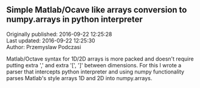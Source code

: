 ## Simple Matlab/Ocave like arrays conversion to numpy.arrays in python interpreter  
Originally published: 2016-09-22 12:25:28  
Last updated: 2016-09-22 12:25:30  
Author: Przemyslaw Podczasi  
  
Matlab/Octave syntax for 1D/2D arrays is more packed and doesn't require putting extra ',' and extra '[', ']' between dimensions.
For this I wrote a parser that intercepts python interpreter and using numpy functionality parses Matlab's style arrays 1D and 2D into numpy.arrays.